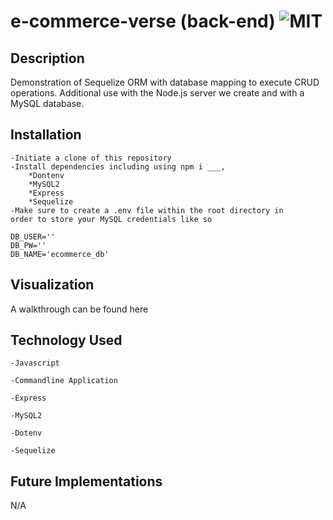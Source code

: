 # e-commerce-verse (back-end) ![MIT](https://img.shields.io/badge/license-MIT-green)

## Description 
Demonstration of Sequelize ORM with database mapping to execute CRUD operations. Additional use with the Node.js server we create and with a MySQL database.


## Installation
    -Initiate a clone of this repository
    -Install dependencies including using npm i ___,
        *Dontenv
        *MySQL2
        *Express
        *Sequelize
    -Make sure to create a .env file within the root directory in
    order to store your MySQL credentials like so

    DB_USER=''
    DB_PW=''
    DB_NAME='ecommerce_db'


## Visualization
A walkthrough can be found here


## Technology Used
    -Javascript
    
    -Commandline Application

    -Express

    -MySQL2

    -Dotenv

    -Sequelize
## Future Implementations
N/A